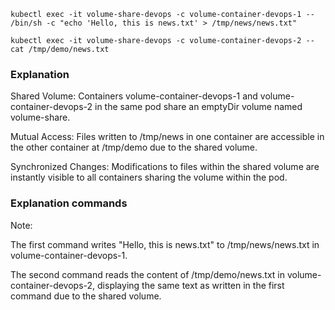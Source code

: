 ```
kubectl exec -it volume-share-devops -c volume-container-devops-1 -- /bin/sh -c "echo 'Hello, this is news.txt' > /tmp/news/news.txt"
```

```
kubectl exec -it volume-share-devops -c volume-container-devops-2 -- cat /tmp/demo/news.txt
```
### Explanation
Shared Volume: Containers volume-container-devops-1 and volume-container-devops-2 in the same pod share an emptyDir volume named volume-share.

Mutual Access: Files written to /tmp/news in one container are accessible in the other container at /tmp/demo due to the shared volume.

Synchronized Changes: Modifications to files within the shared volume are instantly visible to all containers sharing the volume within the pod.
### Explanation commands
Note:

The first command writes "Hello, this is news.txt" to /tmp/news/news.txt in volume-container-devops-1.

The second command reads the content of /tmp/demo/news.txt in volume-container-devops-2, displaying the same text as written in the first command due to the shared volume.
